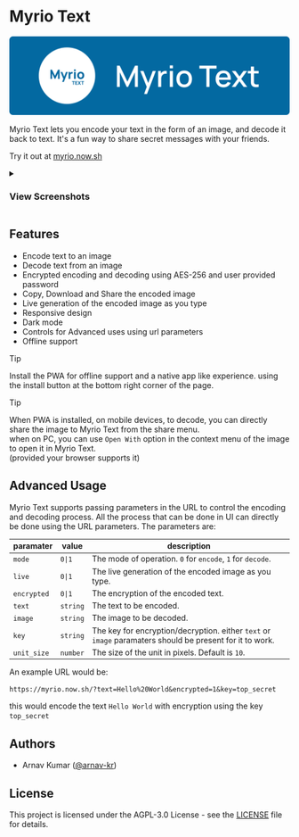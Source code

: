 Myrio Text
===
![Myrio Text Logo](https://github.com/arnav-kr/MyrioText/raw/main/assets/Banner.svg)

Myrio Text lets you encode your text in the form of an image, and decode it back to text. It's a fun way to share secret
messages with your friends.


Try it out at [myrio.now.sh](https://myrio.now.sh/)

<!-- accordian for screenshots, 2 section, desktop and mobile devices -->
<details>
  <summary>
    <h3>View Screenshots</h3>
  </summary>
  <div>
    <details>
      <summary>
        <h4>Desktop</h4>
      </summary>
      <div>
        <figure>
          <img src="https://github.com/arnav-kr/MyrioText/raw/main/public/assets/screenshots/screenshot-dark-wide-1.png" alt="Encrypting Data - Dark Theme"
            width="100%">
          <figcaption>Encrypting Data - Dark Theme</figcaption>
        </figure>
        <figure>
          <img src="https://github.com/arnav-kr/MyrioText/raw/main/public/assets/screenshots/screenshot-dark-wide-2.png" alt="Decrypting Data - Dark Theme"
            width="100%">
          <figcaption>Decrypting Data - Dark Theme</figcaption>
        </figure>
        <figure>
          <img src="https://github.com/arnav-kr/MyrioText/raw/main/public/assets/screenshots/screenshot-light-wide-1.png" alt="Encrypting Data - Light Theme"
            width="100%">
          <figcaption>Encrypting Data - Light Theme</figcaption>
        </figure>
        <figure>
          <img src="https://github.com/arnav-kr/MyrioText/raw/main/public/assets/screenshots/screenshot-light-wide-2.png" alt="Decrypting Data - Light Theme"
            width="100%">
          <figcaption>Decrypting Data - Light Theme</figcaption>
        </figure>
        <figure>
          <img src="https://github.com/arnav-kr/MyrioText/raw/main/public/assets/screenshots/screenshot-dark-wide-4.png" alt="Decoding Data - Dark Theme" width="100%">
          <figcaption>Decoding Data - Dark Theme</figcaption>
        </figure>
      </div>
    </details>
    <details>
      <summary>
        <h4>Mobile</h4>
      </summary>
      <div>
        <figure>
          <img src="https://github.com/arnav-kr/MyrioText/raw/main/public/assets/screenshots/screenshot-dark-narrow-1.png" alt="Encrypting Data - Dark Theme"
            width="100%">
          <figcaption>Encrypting Data - Dark Theme</figcaption>
        </figure>
        <figure>
          <img src="https://github.com/arnav-kr/MyrioText/raw/main/public/assets/screenshots/screenshot-dark-narrow-2.png" alt="Decrypting Data - Dark Theme"
            width="100%">
          <figcaption>Decrypting Data - Dark Theme</figcaption>
        </figure>
        <figure>
          <img src="https://github.com/arnav-kr/MyrioText/raw/main/public/assets/screenshots/screenshot-light-narrow-1.png" alt="Encrypting Data - Light Theme"
            width="100%">
          <figcaption>Encrypting Data - Light Theme</figcaption>
        </figure>
        <figure>
          <img src="https://github.com/arnav-kr/MyrioText/raw/main/public/assets/screenshots/screenshot-light-narrow-2.png" alt="Decrypting Data - Light Theme"
            width="100%">
          <figcaption>Decrypting Data - Light Theme</figcaption>
        </figure>
        <figure>
          <img src="https://github.com/arnav-kr/MyrioText/raw/main/public/assets/screenshots/screenshot-dark-narrow-4.png" alt="Decoding Data - Dark Theme"
            width="100%">
          <figcaption>Decoding Data - Dark Theme</figcaption>
        </figure>
      </div>
    </details>
  </div>
</details>


## Features
- Encode text to an image
- Decode text from an image
- Encrypted encoding and decoding using AES-256 and user provided password
- Copy, Download and Share the encoded image
- Live generation of the encoded image as you type
- Responsive design
- Dark mode
- Controls for Advanced uses using url parameters
- Offline support

> [!TIP]
> Install the PWA for offline support and a native app like experience. using the install button at the bottom right
corner of the page.

> [!TIP]
> When PWA is installed, on mobile devices, to decode, you can directly share the image to Myrio Text from the share
menu.\
> when on PC, you can use `Open With` option in the context menu of the image to open it in Myrio Text.\
> (provided your browser supports it)

## Advanced Usage
Myrio Text supports passing parameters in the URL to control the encoding and decoding process. All the process that can
be done in UI can directly be done using the URL parameters. The parameters are:

| paramater | value | description |
| --- | --- | --- |
| `mode` | `0\|1` | The mode of operation. `0` for `encode`, `1` for `decode`. |
| `live` | `0\|1` | The live generation of the encoded image as you type. |
| `encrypted` | `0\|1` | The encryption of the encoded text. |
| `text` | `string` | The text to be encoded. |
| `image` | `string` | The image to be decoded. |
| `key` | `string` | The key for encryption/decryption. either `text` or `image` paramaters should be present for it to work. |
| `unit_size` | `number` | The size of the unit in pixels. Default is `10`. |

An example URL would be:
```
https://myrio.now.sh/?text=Hello%20World&encrypted=1&key=top_secret
```
this would encode the text `Hello World` with encryption using the key `top_secret`

## Authors
- Arnav Kumar ([@arnav-kr](https://github.com/arnav-kr))

## License
This project is licensed under the AGPL-3.0 License - see the [LICENSE](https://github.com/arnav-kr/MyrioText/blob/main/LICENSE) file for details.
